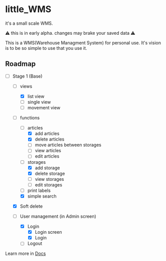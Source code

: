 # little_WMS
it's a small scale WMS.

:warning: this is in early alpha. changes may brake your saved data :warning:

This is a WMS(Warehouse Managment System) for personal use. It's vision is to be so simple to use that you use it.

## Roadmap
- [ ] Stage 1 (Base)

    - [ ] views
        - [X] list view
        - [ ] single view
        - [ ] movement view

    - [ ] functions
        - [ ] articles
            - [X] add articles
            - [X] delete articles
            - [ ] move articles between storages
            - [ ] view articles
            - [ ] edit articles
        - [ ] storages
            - [X] add storage
            - [X] delete storage
            - [ ] view storages
            - [ ] edit storages
        - [ ] print labels
        - [X] simple search

    - [X] Soft delete

    - [ ] User management (in Admin screen)
        - [X] Login
            - [X] Login screen
            - [X] Login
        - [ ] Logout

Learn more in [Docs](docs/main.md)

